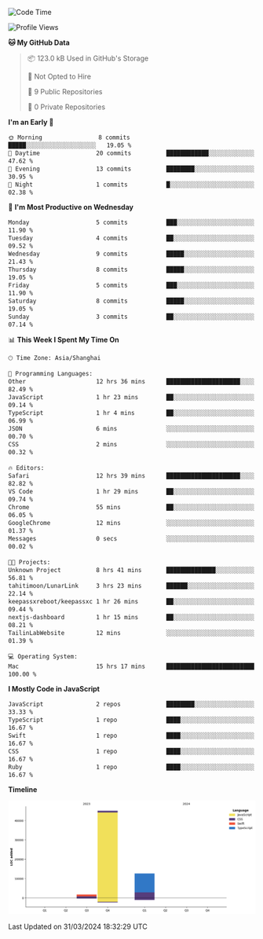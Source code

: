 <!--
**PascalDai/PascalDai** is a ✨ _special_ ✨ repository because its `README.md` (this file) appears on your GitHub profile.

Here are some ideas to get you started:

- 🔭 I’m currently working on ...
- 🌱 I’m currently learning ...
- 👯 I’m looking to collaborate on ...
- 🤔 I’m looking for help with ...
- 💬 Ask me about ...
- 📫 How to reach me: ...
- 😄 Pronouns: ...
- ⚡ Fun fact: ...
-->

<!--START_SECTION:waka-->
![Code Time](http://img.shields.io/badge/Code%20Time-310%20hrs%2043%20mins-blue)

![Profile Views](http://img.shields.io/badge/Profile%20Views-0-blue)

**🐱 My GitHub Data** 

> 📦 123.0 kB Used in GitHub's Storage 
 > 
> 🚫 Not Opted to Hire
 > 
> 📜 9 Public Repositories 
 > 
> 🔑 0 Private Repositories 
 > 
**I'm an Early 🐤** 

```text
🌞 Morning                8 commits           █████░░░░░░░░░░░░░░░░░░░░   19.05 % 
🌆 Daytime                20 commits          ████████████░░░░░░░░░░░░░   47.62 % 
🌃 Evening                13 commits          ████████░░░░░░░░░░░░░░░░░   30.95 % 
🌙 Night                  1 commits           █░░░░░░░░░░░░░░░░░░░░░░░░   02.38 % 
```
📅 **I'm Most Productive on Wednesday** 

```text
Monday                   5 commits           ███░░░░░░░░░░░░░░░░░░░░░░   11.90 % 
Tuesday                  4 commits           ██░░░░░░░░░░░░░░░░░░░░░░░   09.52 % 
Wednesday                9 commits           █████░░░░░░░░░░░░░░░░░░░░   21.43 % 
Thursday                 8 commits           █████░░░░░░░░░░░░░░░░░░░░   19.05 % 
Friday                   5 commits           ███░░░░░░░░░░░░░░░░░░░░░░   11.90 % 
Saturday                 8 commits           █████░░░░░░░░░░░░░░░░░░░░   19.05 % 
Sunday                   3 commits           ██░░░░░░░░░░░░░░░░░░░░░░░   07.14 % 
```


📊 **This Week I Spent My Time On** 

```text
🕑︎ Time Zone: Asia/Shanghai

💬 Programming Languages: 
Other                    12 hrs 36 mins      █████████████████████░░░░   82.49 % 
JavaScript               1 hr 23 mins        ██░░░░░░░░░░░░░░░░░░░░░░░   09.14 % 
TypeScript               1 hr 4 mins         ██░░░░░░░░░░░░░░░░░░░░░░░   06.99 % 
JSON                     6 mins              ░░░░░░░░░░░░░░░░░░░░░░░░░   00.70 % 
CSS                      2 mins              ░░░░░░░░░░░░░░░░░░░░░░░░░   00.32 % 

🔥 Editors: 
Safari                   12 hrs 39 mins      █████████████████████░░░░   82.82 % 
VS Code                  1 hr 29 mins        ██░░░░░░░░░░░░░░░░░░░░░░░   09.74 % 
Chrome                   55 mins             ██░░░░░░░░░░░░░░░░░░░░░░░   06.05 % 
GoogleChrome             12 mins             ░░░░░░░░░░░░░░░░░░░░░░░░░   01.37 % 
Messages                 0 secs              ░░░░░░░░░░░░░░░░░░░░░░░░░   00.02 % 

🐱‍💻 Projects: 
Unknown Project          8 hrs 41 mins       ██████████████░░░░░░░░░░░   56.81 % 
tahitimoon/LunarLink     3 hrs 23 mins       ██████░░░░░░░░░░░░░░░░░░░   22.14 % 
keepassxreboot/keepassxc 1 hr 26 mins        ██░░░░░░░░░░░░░░░░░░░░░░░   09.44 % 
nextjs-dashboard         1 hr 15 mins        ██░░░░░░░░░░░░░░░░░░░░░░░   08.21 % 
TailinLabWebsite         12 mins             ░░░░░░░░░░░░░░░░░░░░░░░░░   01.39 % 

💻 Operating System: 
Mac                      15 hrs 17 mins      █████████████████████████   100.00 % 
```

**I Mostly Code in JavaScript** 

```text
JavaScript               2 repos             ████████░░░░░░░░░░░░░░░░░   33.33 % 
TypeScript               1 repo              ████░░░░░░░░░░░░░░░░░░░░░   16.67 % 
Swift                    1 repo              ████░░░░░░░░░░░░░░░░░░░░░   16.67 % 
CSS                      1 repo              ████░░░░░░░░░░░░░░░░░░░░░   16.67 % 
Ruby                     1 repo              ████░░░░░░░░░░░░░░░░░░░░░   16.67 % 
```



**Timeline**

![Lines of Code chart](https://raw.githubusercontent.com/PascalDai/PascalDai/main/assets/bar_graph.png)


 Last Updated on 31/03/2024 18:32:29 UTC
<!--END_SECTION:waka-->
